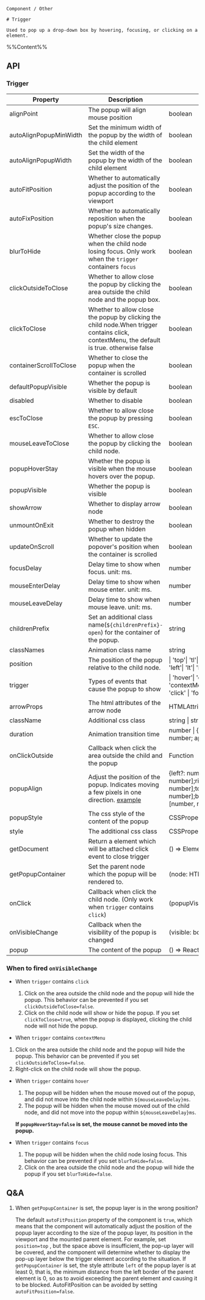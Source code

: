 `````
Component / Other

# Trigger

Used to pop up a drop-down box by hovering, focusing, or clicking on a element.
`````

%%Content%%

## API

### Trigger

|Property|Description|Type|DefaultValue|Version|
|---|---|---|---|---|
|alignPoint|The popup will align mouse position|boolean |`-`|-|
|autoAlignPopupMinWidth|Set the minimum width of the popup by the width of the child element|boolean |`-`|-|
|autoAlignPopupWidth|Set the width of the popup by the width of the child element|boolean |`-`|-|
|autoFitPosition|Whether to automatically adjust the position of the popup according to the viewport|boolean |`true`|-|
|autoFixPosition|Whether to automatically reposition when the popup's size changes.|boolean |`true`|-|
|blurToHide|Whether close the popup when the child node losing focus. Only work when the `trigger` containers `focus`|boolean |`true`|-|
|clickOutsideToClose|Whether to allow close the popup by clicking the area outside the child node and the popup box.|boolean |`true`|-|
|clickToClose|Whether to allow close the popup by clicking the child node.When trigger contains click, contextMenu, the default is true. otherwise false|boolean |`-`|-|
|containerScrollToClose|Whether to close the popup when the container is scrolled|boolean |`-`|2.34.0|
|defaultPopupVisible|Whether the popup is visible by default|boolean |`-`|-|
|disabled|Whether to disable|boolean |`-`|-|
|escToClose|Whether to allow close the popup by pressing `ESC`.|boolean |`-`|-|
|mouseLeaveToClose|Whether to allow close the popup by clicking the child node.|boolean |`true`|2.22.0|
|popupHoverStay|Whether the popup is visible when the mouse hovers over the popup.|boolean |`true`|-|
|popupVisible|Whether the popup is visible|boolean |`-`|-|
|showArrow|Whether to display arrow node|boolean |`-`|-|
|unmountOnExit|Whether to destroy the popup when hidden|boolean |`true`|-|
|updateOnScroll|Whether to update the popover's position when the container is scrolled|boolean |`-`|2.32.0|
|focusDelay|Delay time to show when focus. unit: ms.|number |`-`|-|
|mouseEnterDelay|Delay time to show when mouse enter. unit: ms.|number |`100`|-|
|mouseLeaveDelay|Delay time to show when mouse leave. unit: ms.|number |`100`|-|
|childrenPrefix|Set an additional class name(`${childrenPrefix}-open`) for the container of the popup.|string |`-`|-|
|classNames|Animation class name|string |`fadeIn`|-|
|position|The position of the popup relative to the child node.|\| 'top'\| 'tl'\| 'tr'\| 'bottom'\| 'bl'\| 'br'\| 'left'\| 'lt'\| 'lb'\| 'right'\| 'rt'\| 'rb' |`bottom`|-|
|trigger|Types of events that cause the popup to show|\| 'hover'\| 'click'\| 'focus'\| 'contextMenu'\| Array<'hover' \| 'click' \| 'focus' \| 'contextMenu'> |`hover`|-|
|arrowProps|The html attributes of the arrow node|HTMLAttributes&lt;HTMLDivElement&gt; |`-`|-|
|className|Additional css class|string \| string[] |`-`|-|
|duration|Animation transition time|number \| { exit?: number; enter?: number; appear?: number } |`200`|-|
|onClickOutside|Callback when click the area outside the child and the popup|Function |`-`|-|
|popupAlign|Adjust the position of the popup. Indicates moving a few pixels in one direction. [example](/react/en-US/components/trigger#popupAlign)|{left?: number \| [number, number];right?: number \| [number, number];top?: number \| [number, number];bottom?: number \| [number, number];} |`{}`|-|
|popupStyle|The css style of the content of the popup|CSSProperties |`-`|-|
|style|The additional css class|CSSProperties |`-`|-|
|getDocument|Return a element which will be attached click event to close trigger|() => Element |`() => window.document`|-|
|getPopupContainer|Set the parent node which the popup will be rendered to.|(node: HTMLElement) => Element |`-`|-|
|onClick|Callback when click the child node. (Only work when `trigger` contains `click`)|(popupVisible: boolean) => void |`-`|-|
|onVisibleChange|Callback when the visibility of the popup is changed|(visible: boolean) => void |`-`|-|
|popup|The content of the popup|() => ReactNode |`-`|-|

### When to fired `onVisibleChange`

- When `trigger` contains `click`
  1. Click on the area outside the child node and the popup will hide the popup. This behavior can be prevented if you set `clickOutsideToClose=false`.
  2. Click on the child node will show or hide the popup. If you set `clickToClose=true`, when the popup is displayed, clicking the child node will not hide the popup.


-  When `trigger` contains `contextMenu`
  1. Click on the area outside the child node and the popup will hide the popup. This behavior can be prevented if you set `clickOutsideToClose=false`.
  2. Right-click on the child node will show the popup.


- When `trigger` contains `hover`
  1. The popup will be hidden when the mouse moved out of the popup, and did not move into the child node within `${mouseLeaveDelay}ms`.
  2. The popup will be hidden when the mouse moved out of the child node, and did not move into the popup within `${mouseLeaveDelay}ms`.

  **If `popupHoverStay=false` is set, the mouse cannot be moved into the popup.**

- When `trigger` contains `focus`
  1. The popup will be hidden when the child node losing focus. This behavior can be prevented if you set `blurToHide=false`.
  2. Click on the area outside the child node and the popup will hide the popup if you set `blurToHide=false`.



## Q&A

1. When `getPopupContainer` is set, the popup layer is in the wrong position?

    The default `autoFitPosition` property of the component is `true`, which means that the component will automatically adjust the position of the popup layer according to the size of the popup layer, its position in the viewport and the mounted parent element.
    For example, set `position=top` , but the space above is insufficient, the pop-up layer will be covered, and the component will determine whether to display the pop-up layer below the trigger element according to the situation.
    If `getPopupContainer` is set, the style attribute `left` of the popup layer is at least 0, that is, the minimum distance from the left border of the parent element is 0, so as to avoid exceeding the parent element and causing it to be blocked.
    AutoFitPosition can be avoided by setting `autoFitPosition=false`.
